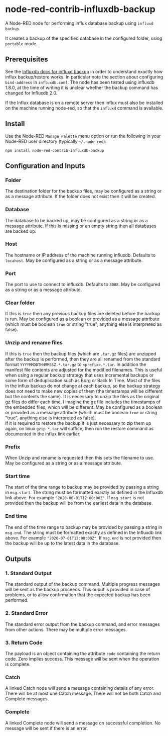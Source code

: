 # node-red-contrib-influxdb-backup
A Node-RED node for performing influx database backup using `influxd backup`.

It creates a backup of the specified database in the configured folder, using `portable` mode.

## Prerequisites

See the [Influxdb docs for influxd backup](https://docs.influxdata.com/influxdb/v1.8/administration/backup_and_restore/) in order to understand exactly how influx backup/restore works.  In particular note the section about configuring `bind-address` in `influxdb.conf`.  The node has been tested using influxdb 1.8.0, at the time of writing it is unclear whether the backup command has changed for Influxdb 2.0.

If the Influx database is on a remote server then influx must also be installed on the machine running node-red, so that the `influxd` command is available.

## Install

Use the Node-RED `Manage Palette` menu option or run the following in your Node-RED user directory (typically `~/.node-red`):

    npm install node-red-contrib-influxdb-backup

## Configuration and Inputs

### Folder
The destination folder for the backup files, may be configured as a string or as a message attribute. If the folder does not exist then it will be created.

### Database
The database to be backed up, may be configured as a string or as a message attribute.  If this is missing or an empty string then all databases are backed up.

### Host
The hostname or IP address of the machine running influxdb. Defaults to `locahost`. May be configured as a string or as a message attribute.

### Port
The port to use to connect to influxdb. Defaults to `8088`. May be configured as a string or as a message attribute.

### Clear folder
If this is `true` then any previous backup files are deleted before the backup is run.  May be configured as a boolean or provided as a message attribute (which must be boolean `true` or string "true", anything else is interpreted as false).

### Unzip and rename files
If this is `true` then the backup files (which are `.tar.gz` files) are unzipped after the backup is performed, then they are all renamed from the standard format `YYYYMMDDTHHMMSSZ.*.tar.gz` to `<prefix>.*.tar`.  In addition the manifest file contents are adjusted for the modified filenames.  This is useful when using a regular backup strategy that uses incremental backups or some form of deduplication such as Borg or Back In Time.  Most of the files in the influx backup do not change at each backup, so the backup strategy does not need to make new copies of them (the timestamps will be different but the contents the same).  It is necessary to unzip the files as the original gz files do differ each time, I imagine the gz file includes the timestamps of the embedded files, which will be different.  May be configured as a boolean or provided as a message attribute (which must be boolean `true` or string "true", anything else is interpreted as false).  
If it is required to restore the backup it is just necessary to zip them up again, on linux `gzip *.tar` will suffice, then run the restore command as documented in the influx link earlier.

### Prefix
When Unzip and rename is requested then this sets the filename to use. May be configured as a string or as a message attribute.

### Start time
The start of the time range to backup may be provided by passing a string in `msg.start`.  The string must be formatted exactly as defined in the Influxdb link above.  For example `"2020-06-01T12:00:00Z"`.
If `msg.start` is not provided then the backup will be from the earliest data in the database.

### End time
The end of the time range to backup may be provided by passing a string in `msg.end`.  The string must be formatted exactly as defined in the Influxdb link above.  For example `"2020-07-01T12:00:00Z"`.
If `msg.end` is not provided then the backup will be up to the latest data in the database.

## Outputs
### 1. Standard Output 
The standard output of the backup command.  Multiple progress messages will be sent as the backup proceeds.  This ouput is provided in case of problems, or to allow confirmation that the expected backup has been performed.

### 2. Standard Error
The standard error output from the backup command, and error messages from other actions.  There may be multiple error messages.

### 3. Return Code
The payload is an object containing the attribute `code` containing the return code. Zero implies success.  This message will be sent when the operation is complete.

### Catch
A linked Catch node will send a message containing details of any error.  There will be at most one Catch message.  There will not be both Catch and Complete messages.

### Complete
A linked Complete node will send a message on successful completion.  No message will be sent if there is an error.


